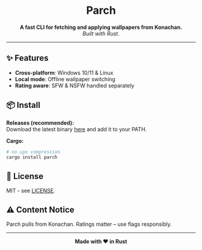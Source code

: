 <div align="center">

# Parch

**A fast CLI for fetching and applying wallpapers from Konachan.**  
*Built with Rust.*

</div>

---

## ✨ Features

- **Cross-platform**: Windows 10/11 & Linux  
- **Local mode**: Offline wallpaper switching  
- **Rating aware**: SFW & NSFW handled separately  

## 📦 Install

**Releases (recommended):**  
Download the latest binary [here](https://github.com/signalbean/Parch/releases/latest) and add it to your PATH.

**Cargo:**

```bash
# no upx compression
cargo install parch
````

## 📄 License

MIT - see [LICENSE](LICENSE).

## ⚠️ Content Notice

Parch pulls from Konachan. Ratings matter – use flags responsibly.

---

<div align="center">

**Made with ❤️ in Rust**

</div>
